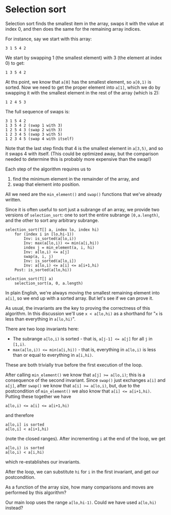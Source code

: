 # Selection sort

Selection sort finds the smallest item in the array,
swaps it with the value at index 0,
and then does the same for the
remaining array indices.

For instance, say we start with this array:
```
3 1 5 4 2
```
We start by swapping 1 (the smallest element)
with 3 (the element at index 0)
to get:
```
1 3 5 4 2
```
At ths point, we know that `a[0]` has the
smallest element, so `a[0,1)` is sorted.
Now we need to get the proper element
into `a[1]`,
which we do by swapping it with
the smallest element in the rest
of the array (which is 2):
```
1 2 4 5 3
```
The full sequence of swaps is:
```
3 1 5 4 2
1 3 5 4 2 (swap 1 with 3)
1 2 5 4 3 (swap 2 with 3)
1 2 3 4 5 (swap 3 with 5)
1 2 3 4 5 (swap 4 with itself)
```
Note that the last step finds that
4 is the smallest element in `a[3,5)`,
and so it swaps 4 with itself.
(This could be optimized away,
but the comparison needed to determine
this is probably more expensive
than the swap!)

Each step of the algorithm requires us to
1. find the minimum element in the remainder of the array, and
2. swap that element into position.

All we need are the `min_element()`
and `swap()` functions that we've already written.

Since it is often useful to sort
just a subrange of an array,
we provide two versions of `selection_sort`:
one to sort the entire subrange `[0,a.length)`,
and the other to sort any arbitrary subrange.

```
selection_sort(T[] a, index lo, index hi)
	for (index i in [lo,hi-1))
		Inv: is_sorted(a[lo,i))
		Inv: max(a[lo,i)) <= min(a[i,hi))
		index j = min_element(a, i, hi)
		Inv: a[lo,i) <= a[j]
		swap(a, i, j)
		Inv: is_sorted(a[lo,i])
		Inv: a[lo,i) <= a[i] <= a[i+1,hi)
	Post: is_sorted(a[lo,hi))

selection_sort(T[] a)
	selection_sort(a, 0, a.length)
```

In plain English,
we're always moving the smallest remaining
element into `a[i]`,
so we end up with a sorted array.
But let's see if we can prove it.

As usual, the invariants are the key to
proving the correctness of this algorithm.
In this discussion
we'll use `x < a[lo,hi)` as a shorthand for
"`x` is less than everything in `a[lo,hi)`".

There are two loop invariants here:
- The subrange `a[lo,i)` is sorted - that is,
`a[j-1] <= a[j]` for all `j` in `[1,i)`.
- `max(a[lo,i)) <= min(a[i,hi))` - that is,
everything in `a[lo,i)` is less than or equal to
everything in `a[i,hi)`.

These are both trivially true
before the first execution of the loop.

After calling `min_element()`
we know that `a[j] >= a[lo,i)`;
this is a consequence of the second invariant.
Since `swap()` just exchanges `a[i]` and `a[j]`,
after `swap()` we know that `a[i] >= a[lo,i)`,
but, due to the postcondition of `min_element()`
we also know that `a[i] <= a[i+1,hi)`.
Putting these together we have
```
a[lo,i) <= a[i] <= a[i+1,hi)
```
and therefore
```
a[lo,i] is sorted
a[lo,i] < a[i+1,hi)
```
(note the closed ranges).
After incrementing `i` at the end of the loop,
we get
```
a[lo,i) is sorted
a[lo,i) < a[i,hi)
```
which re-establishes our invariants.

After the loop, we can substitute `hi` for `i`
in the first invariant, and get our postcondition.

As a function of the array size,
how many comparisons and moves
are performed by this algorithm?

Our main loop uses the range `a[lo,hi-1)`.
Could we have used `a[lo,hi)` instead?
